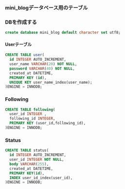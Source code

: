 ### mini_blogデータベース用のテーブル

### DBを作成する

```sql
create database mini_blog default character set utf8;
```

#### Userテーブル

```sql
CREATE TABLE user(
  id INTEGER AUTO_INCREMENT,
  user_name VARCHAR(20) NOT NULL,
  password VARCHAR(40) NOT NULL,
  created_at DATETIME,
  PRIMARY KEY (id),
  UNIQUE KEY user_name_index(user_name);
)ENGINE = INNODB;
```

### Following

```sql
CREATE TABLE following(
  user_id INTEGER ,
  following_id INTEGER,
  PRIMARY KEY (user_id,following_id),
)ENGINE = INNODB;
```


### Status

```sql
CREATE TABLE status(
  id INTEGER AUTO_INCREMENT,
  user_id INTEGER NOT NULL,
  body VARCHAR(255),
  created_at DATETIME,
  PRIMARY KEY(id),
  INDEX user_id_index(user_id),
)ENGINE = INNODB;
```


